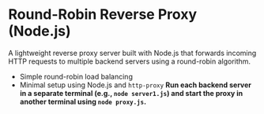 # Round-Robin Reverse Proxy (Node.js)

A lightweight reverse proxy server built with Node.js that forwards incoming HTTP requests to multiple backend servers using a round-robin algorithm.

- Simple round-robin load balancing
- Minimal setup using Node.js and `http-proxy`
**Run each backend server in a separate terminal (e.g., `node server1.js`) and start the proxy in another terminal using `node proxy.js`.**
